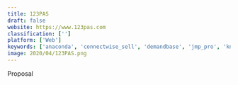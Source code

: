 ```yaml
---
title: 123PAS
draft: false 
website: https://www.123pas.com
classification: ['']
platform: ['Web']
keywords: ['anaconda', 'connectwise_sell', 'demandbase', 'jmp_pro', 'knime_analytics_platform', 'matlab', 'pandadoc', 'proposify', 'quotewerks', 'rstudio', 'rapidminer_studio', 'sas_advanced_analytics', 'seismic', 'xaitporter']
image: 2020/04/123PAS.png
---
```

Proposal